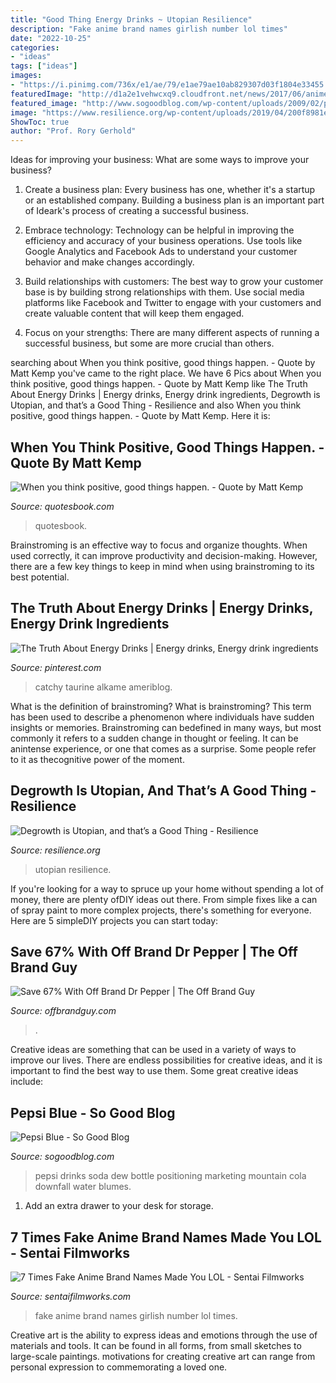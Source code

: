 ```yaml
---
title: "Good Thing Energy Drinks ~ Utopian Resilience"
description: "Fake anime brand names girlish number lol times"
date: "2022-10-25"
categories:
- "ideas"
tags: ["ideas"]
images:
- "https://i.pinimg.com/736x/e1/ae/79/e1ae79ae10ab829307d03f1804e33455.jpg"
featuredImage: "http://d1a2e1vehwcxq9.cloudfront.net/news/2017/06/anime-fake-brand-names-girlish-number.jpg"
featured_image: "http://www.sogoodblog.com/wp-content/uploads/2009/02/pepsi-blue.gif"
image: "https://www.resilience.org/wp-content/uploads/2019/04/200f8981e2c9871c5924c4fa3088f26c.jpg"
ShowToc: true
author: "Prof. Rory Gerhold"
---
```



Ideas for improving your business: What are some ways to improve your business?
1. Create a business plan: Every business has one, whether it's a startup or an established company. Building a business plan is an important part of Ideark's process of creating a successful business.
2. Embrace technology: Technology can be helpful in improving the efficiency and accuracy of your business operations. Use tools like Google Analytics and Facebook Ads to understand your customer behavior and make changes accordingly.

3. Build relationships with customers: The best way to grow your customer base is by building strong relationships with them. Use social media platforms like Facebook and Twitter to engage with your customers and create valuable content that will keep them engaged.

4. Focus on your strengths: There are many different aspects of running a successful business, but some are more crucial than others.

	

		
searching about When you think positive, good things happen. - Quote by Matt Kemp you've came to the right place. We have 6 Pics about When you think positive, good things happen. - Quote by Matt Kemp like The Truth About Energy Drinks | Energy drinks, Energy drink ingredients, Degrowth is Utopian, and that’s a Good Thing - Resilience and also When you think positive, good things happen. - Quote by Matt Kemp. Here it is:
		
    
## When You Think Positive, Good Things Happen. - Quote By Matt Kemp

<img loading=lazy src="https://quotesbook.com/quotes/positive-quotes/matt-kemp/when-you-think-positive-good-things-happen-1080x1920-4800.jpg" onerror="this.onerror=null;this.src='https://tse2.mm.bing.net/th?id=OIP.YZBRaCXtEI6rLltAUpYFQgHaNK&amp;pid=15.1';" alt="When you think positive, good things happen. - Quote by Matt Kemp">

_Source: quotesbook.com_

>quotesbook. 

	

Brainstroming is an effective way to focus and organize thoughts. When used correctly, it can improve productivity and decision-making. However, there are a few key things to keep in mind when using brainstroming to its best potential.

    
## The Truth About Energy Drinks | Energy Drinks, Energy Drink Ingredients

<img loading=lazy src="https://i.pinimg.com/736x/e1/ae/79/e1ae79ae10ab829307d03f1804e33455.jpg" onerror="this.onerror=null;this.src='https://tse1.mm.bing.net/th?id=OIP.z8vRewCqP4OnqnZqL9kncwHaKg&amp;pid=15.1';" alt="The Truth About Energy Drinks | Energy drinks, Energy drink ingredients">

_Source: pinterest.com_

>catchy taurine alkame ameriblog. 

	

What is the definition of brainstroming?
What is brainstroming? This term has been used to describe a phenomenon where individuals have sudden insights or memories. Brainstroming can bedefined in many ways, but most commonly it refers to a sudden change in thought or feeling. It can be anintense experience, or one that comes as a surprise. Some people refer to it as thecognitive power of the moment.

    
## Degrowth Is Utopian, And That’s A Good Thing - Resilience

<img loading=lazy src="https://www.resilience.org/wp-content/uploads/2019/04/200f8981e2c9871c5924c4fa3088f26c.jpg" onerror="this.onerror=null;this.src='https://tse4.mm.bing.net/th?id=OIP.nR91WKkcpQ1ehQg5xvqW4AHaFr&amp;pid=15.1';" alt="Degrowth is Utopian, and that’s a Good Thing - Resilience">

_Source: resilience.org_

>utopian resilience. 

	

If you're looking for a way to spruce up your home without spending a lot of money, there are plenty ofDIY ideas out there. From simple fixes like a can of spray paint to more complex projects, there's something for everyone. Here are 5 simpleDIY projects you can start today:

    
## Save 67% With Off Brand Dr Pepper | The Off Brand Guy

<img loading=lazy src="https://offbrandguy.com/wp-content/uploads/2021/03/IMG_2919-scaled.jpg" onerror="this.onerror=null;this.src='https://tse4.mm.bing.net/th?id=OIP.kot-w-QnkId9Bi6oia5LfAHaFj&amp;pid=15.1';" alt="Save 67% With Off Brand Dr Pepper | The Off Brand Guy">

_Source: offbrandguy.com_

>. 

	

Creative ideas are something that can be used in a variety of ways to improve our lives. There are endless possibilities for creative ideas, and it is important to find the best way to use them. Some great creative ideas include:

    
## Pepsi Blue - So Good Blog

<img loading=lazy src="http://www.sogoodblog.com/wp-content/uploads/2009/02/pepsi-blue.gif" onerror="this.onerror=null;this.src='https://tse4.mm.bing.net/th?id=OIP.xmt_TypHhRQBoee_0NOgPAAAAA&amp;pid=15.1';" alt="Pepsi Blue - So Good Blog">

_Source: sogoodblog.com_

>pepsi drinks soda dew bottle positioning marketing mountain cola downfall water blumes. 

	

1. Add an extra drawer to your desk for storage.

    
## 7 Times Fake Anime Brand Names Made You LOL - Sentai Filmworks

<img loading=lazy src="http://d1a2e1vehwcxq9.cloudfront.net/news/2017/06/anime-fake-brand-names-girlish-number.jpg" onerror="this.onerror=null;this.src='https://tse1.mm.bing.net/th?id=OIP.3g6Dqq9npHeuYIMUPONHmwHaEK&amp;pid=15.1';" alt="7 Times Fake Anime Brand Names Made You LOL - Sentai Filmworks">

_Source: sentaifilmworks.com_

>fake anime brand names girlish number lol times. 

	

Creative art is the ability to express ideas and emotions through the use of materials and tools. It can be found in all forms, from small sketches to large-scale paintings. motivations for creating creative art can range from personal expression to commemorating a loved one.

